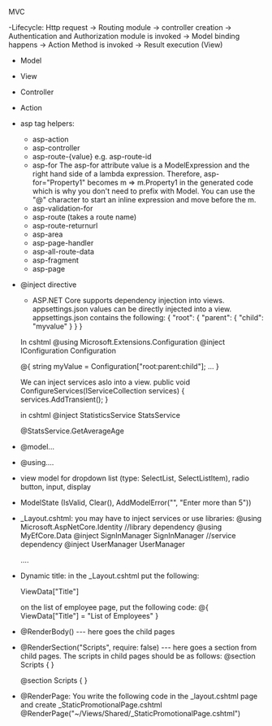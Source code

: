 MVC

-Lifecycle: 
	Http request -> Routing module -> controller creation -> 
	Authentication and Authorization module is invoked -> Model binding happens -> 
	Action Method is invoked -> Result execution (View)

- Model

- View

- Controller

- Action

- asp tag helpers: 
	- asp-action
	- asp-controller
	- asp-route-{value} e.g. asp-route-id
	- asp-for
		The asp-for attribute value is a ModelExpression and the right hand side of a lambda expression. 
		Therefore, asp-for="Property1" becomes m => m.Property1 in the generated code which is why you don't 
		need to prefix with Model. You can use the "@" character to start an inline expression and move before the m.
	- asp-validation-for
	- asp-route  (takes a route name)
	- asp-route-returnurl
	- asp-area
	- asp-page-handler
	- asp-all-route-data
	- asp-fragment
	- asp-page
	
- @inject directive
	- ASP.NET Core supports dependency injection into views. appsettings.json values can be directly injected into a view.
	appsettings.json contains the following:
	{
		"root": {
			"parent": {
				"child": "myvalue"
			}
		}
	}

	In cshtml
	@using Microsoft.Extensions.Configuration
	@inject IConfiguration Configuration

	@{
	   string myValue = Configuration["root:parent:child"];
	   ...
	}

	We can inject services aslo into a view.
	public void ConfigureServices(IServiceCollection services)
	{
	    services.AddTransient<StatisticsService>();
	}

	in cshtml
	@inject StatisticsService StatsService
	<p>@StatsService.GetAverageAge</p>

- @model... 

- @using.... 

- view model for dropdown list (type: SelectList, SelectListItem), radio button, input, display

- ModelState (IsValid, Clear(), AddModelError("", "Enter more than 5"))

- _Layout.cshtml: you may have to inject services or use libraries:
	@using Microsoft.AspNetCore.Identity   //library dependency
	@using MyEfCore.Data
	@inject SignInManager<Employer> SignInManager   //service dependency
	@inject UserManager<Employee> UserManager
	<!DOCTYPE html>
	<html lang="en">
	....

- Dynamic title: in the _Layout.cshtml put the following:
	<head> ViewData["Title"] </head>
  
	on the list of employee page, put the following code: 
	@{  
	    ViewData["Title"] = "List of Employees" 
	}

- @RenderBody() --- here goes the child pages
- @RenderSection("Scripts", require: false) --- here goes a section from child pages. The scripts in child pages should be as follows:
    @section Scripts {
		<script> 
			...
		</script>
	}

	@section Scripts {
		<partial name="Shared/_ProductPartial.cshtml" for="Product"/>
	}

- @RenderPage: You write the following code in the _layout.cshtml page and create _StaticPromotionalPage.cshtml
	@RenderPage("~/Views/Shared/_StaticPromotionalPage.cshtml")

